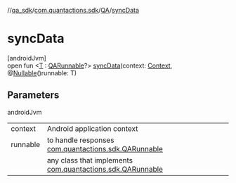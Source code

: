 //[qa_sdk](../../../index.md)/[com.quantactions.sdk](../index.md)/[QA](index.md)/[syncData](sync-data.md)

# syncData

[androidJvm]\
open fun <[T](sync-data.md) : [QARunnable](../-q-a-runnable/index.md)?> [syncData](sync-data.md)(context: [Context](https://developer.android.com/reference/kotlin/android/content/Context.html), @[Nullable](https://developer.android.com/reference/kotlin/androidx/annotation/Nullable.html)()runnable: T)

## Parameters

androidJvm

| | |
|---|---|
| context | Android application context |
| runnable | to handle responses [com.quantactions.sdk.QARunnable](../-q-a-runnable/index.md) |
| <T> | any class that implements [com.quantactions.sdk.QARunnable](../-q-a-runnable/index.md) |
